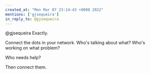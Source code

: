 ```yaml
---
created_at: "Mon Mar 07 23:14:43 +0000 2022"
mentions: ['gjsequeira']
in_reply_to: @gjsequeira
---
```


@gjsequeira Exactly.

Connect the dots in your network. Who's talking about what? Who's working on what problem?

Who needs help?

Then connect them.